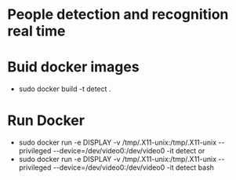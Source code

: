 # People detection and recognition real time
# Buid docker images
* sudo docker build -t detect .
# Run Docker
* sudo docker run -e DISPLAY -v /tmp/.X11-unix:/tmp/.X11-unix --privileged --device=/dev/video0:/dev/video0 -it detect
or 
* sudo docker run -e DISPLAY -v /tmp/.X11-unix:/tmp/.X11-unix --privileged --device=/dev/video0:/dev/video0 -it detect bash
